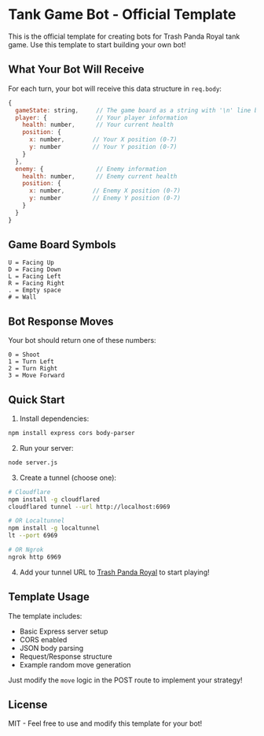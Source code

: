 # Tank Game Bot - Official Template

This is the official template for creating bots for Trash Panda Royal tank game. Use this template to start building your own bot!

## What Your Bot Will Receive

For each turn, your bot will receive this data structure in `req.body`:
```javascript
{
  gameState: string,     // The game board as a string with '\n' line breaks
  player: {              // Your player information
    health: number,      // Your current health
    position: {
      x: number,        // Your X position (0-7)
      y: number         // Your Y position (0-7)
    }
  },
  enemy: {               // Enemy information
    health: number,      // Enemy current health
    position: {
      x: number,        // Enemy X position (0-7)
      y: number         // Enemy Y position (0-7)
    }
  }
}
```

## Game Board Symbols
```
U = Facing Up
D = Facing Down
L = Facing Left
R = Facing Right
. = Empty space
# = Wall
```

## Bot Response Moves
Your bot should return one of these numbers:
```
0 = Shoot
1 = Turn Left
2 = Turn Right
3 = Move Forward
```

## Quick Start
1. Install dependencies:
```bash
npm install express cors body-parser
```

2. Run your server:
```bash
node server.js
```

3. Create a tunnel (choose one):
```bash
# Cloudflare
npm install -g cloudflared
cloudflared tunnel --url http://localhost:6969

# OR Localtunnel
npm install -g localtunnel
lt --port 6969

# OR Ngrok
ngrok http 6969
```

4. Add your tunnel URL to [Trash Panda Royal](https://trash-panda-royal.vercel.app/join) to start playing!

## Template Usage
The template includes:
- Basic Express server setup
- CORS enabled
- JSON body parsing
- Request/Response structure
- Example random move generation

Just modify the `move` logic in the POST route to implement your strategy!

## License
MIT - Feel free to use and modify this template for your bot!